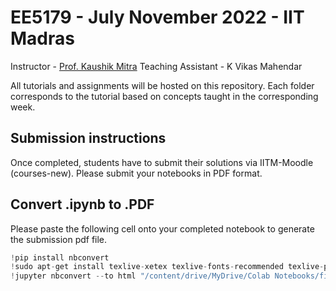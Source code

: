 # EE5179 - July November 2022 -  IIT Madras

Instructor - [Prof. Kaushik Mitra](https://www.ee.iitm.ac.in/kmitra/)
Teaching Assistant - K Vikas Mahendar

All tutorials and assignments will be hosted on this repository. Each folder corresponds to the tutorial based on concepts taught in the corresponding week. 

## Submission instructions

Once completed, students have to submit their solutions via IITM-Moodle (courses-new). Please submit your notebooks in PDF format. 

## Convert .ipynb to .PDF

Please paste the following cell onto your completed notebook to generate the submission pdf file. 

```python
!pip install nbconvert
!sudo apt-get install texlive-xetex texlive-fonts-recommended texlive-plain-generic
!jupyter nbconvert --to html "/content/drive/MyDrive/Colab Notebooks/filename.ipynb"
```
